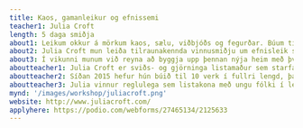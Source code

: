 ```yaml
---
title: Kaos, gamanleikur og efnissemi
teacher1: Julia Croft
length: 5 daga smiðja
about1: Leikum okkur á mörkum kaos, sælu, viðbjóðs og fegurðar. Búum til fallega ringulreið og sköpum óreiðu.
about2: Julia Croft mun leiða tilraunakennda vinnusmiðju um efnisleik sem undirstöðu í gjörning. Þessi smiðja er fædd út frá löngun til að verða ástfanginn af óreiðu. Í smiðjunni munum við búa til slím, sýkingu, goo, loft tegundir, föst efni og vökva sem standast stjórn og kanna hvernig þessi breytilegu og villtu efni geta orðið hvatning að gjörning. Með því að byggja upp slíka flæðandi og óreglulega heima sem eru að breytast og umbreytast, getum við leyft þeim að leiða okkur inn í mismunandi víddir? Getum við byggt heima úr efnum? Getum við unnið með efni á hreyfingu?
about3: Í vikunni munum við reyna að byggja upp þennan nýja heim með því að umbreyta og byggja upp landslag og búa til stutta gjörninga sem leita að kaos, stjórn og breytilegu ástandi.
aboutteacher1: Julia Croft er sviðs- og gjörninga listamaður sem starfar í Tāmaki Makaurau, Aotearoa. Verk Juliu byggja á femínískum og queer kenningum til að búa til gjörningaverk sem eru í senn háleit og fáránleg. Hún reynir og mistekst við að byggja upp femíníska framtíð með því að skapa of mikla ringulreið og of mikinn hávaða. Verkin eru pólitísk og tilfiningarík. Þau snúast um að skapa hugmyndaríkar sprungur í valdastrúktúrum, hálum og flæðandi rýmum með ljóðrænni og slæmri popptónlist.
aboutteacher2: Síðan 2015 hefur hún búið til 10 verk í fullri lengd, þar á meðal 4 einleiksverk; If There's Not Dancing at the Revolution, I'm Not Coming, Power Ballad, Working On My Night Moves og Terrapolis. Þessi verk hafa farið víða um NZ sem og Ástralíu, Bretland, Singapúr og Kanada, þar á meðal í Yard Theatre (Bretlandi), Battersea Arts Centre (Bretlandi), The Cultch (CAN) og The Esplanade.(SING) Working On My  Night Moves hlaut verðlaunin Total Theatre Award árið 2019 á Edinburgh Fringe Festival sem og Auckland leikhúsverðlaun fyrir góð afrek. Nýjasta sóló hennar Terrapolis átti að vera flutt í ágúst 2020 en vegna Covid verður það frumsýnt árið 2022.
aboutteacher3: Julia vinnur reglulega sem listakona með ungu fólki í leiklistarskólum víðs vegar um Aotearoa. Hún var hluti af 3 ára residency undir stjórn The Basement (NZ), Forest Fringe (Bretlandi) og West Kowloon Cultural District (HK), ásamt residency-unum Time Place Space í gegnum Arts House (Melbourne) og Mala Voadora í Porto, Portúgal.
mynd: '/images/workshop/juliacroft.png'
website: http://www.juliacroft.com/
applyhere: https://podio.com/webforms/27465134/2125633
---
```

